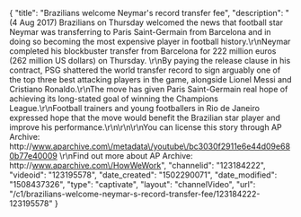 {
    "title": "Brazilians welcome Neymar's record transfer fee",
    "description": "(4 Aug 2017) Brazilians on Thursday welcomed the news that football star Neymar was transferring to Paris Saint-Germain from Barcelona and in doing so becoming the most expensive player in football history.\r\nNeymar completed his blockbuster transfer from Barcelona for 222 million euros (262 million US dollars) on Thursday. \r\nBy paying the release clause in his contract, PSG shattered the world transfer record to sign arguably one of the top three best attacking players in the game, alongside Lionel Messi and Cristiano Ronaldo.\r\nThe move has given Paris Saint-Germain real hope of achieving its long-stated goal of winning the Champions League.\r\nFootball trainers and young footballers in Rio de Janeiro expressed hope that the move would benefit the Brazilian star player and improve his performance.\r\n\r\n\r\nYou can license this story through AP Archive: http:\/\/www.aparchive.com\/metadata\/youtube\/bc3030f2911e6e44d09e680b77e40009 \r\nFind out more about AP Archive: http:\/\/www.aparchive.com\/HowWeWork",
    "channelid": "123184222",
    "videoid": "123195578",
    "date_created": "1502290071",
    "date_modified": "1508437326",
    "type": "captivate",
    "layout": "channelVideo",
    "url": "\/c1\/brazilians-welcome-neymar-s-record-transfer-fee\/123184222-123195578"
}